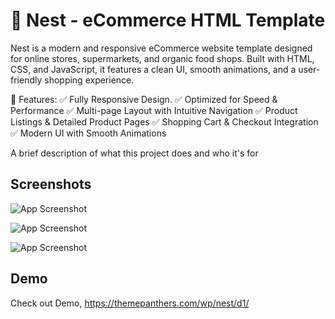 
# 🛒 Nest - eCommerce HTML Template
Nest is a modern and responsive eCommerce website template designed for online stores, supermarkets, and organic food shops. Built with HTML, CSS, and JavaScript, it features a clean UI, smooth animations, and a user-friendly shopping experience.

🚀 Features:
✅ Fully Responsive Design.
✅ Optimized for Speed & Performance
✅ Multi-page Layout with Intuitive Navigation
✅ Product Listings & Detailed Product Pages
✅ Shopping Cart & Checkout Integration
✅ Modern UI with Smooth Animations

A brief description of what this project does and who it's for


## Screenshots

![App Screenshot](https://media.licdn.com/dms/image/v2/D5622AQFWoWwrLOY9qA/feedshare-shrink_1280/B56ZWeheHwGUAk-/0/1742121346448?e=1744848000&v=beta&t=Ci65JxNAQQuPCZJb5SLIgYSq0R4r3hetYFBt_52kqNs)

![App Screenshot](https://media.licdn.com/dms/image/v2/D5622AQFwltr1yPMSAA/feedshare-shrink_1280/B56ZWeheH1GQAo-/0/1742121337924?e=1744848000&v=beta&t=SPy986urCuSV1lT4f5jcPXhZjhq0vcqjqqymr9NTluM)

![App Screenshot](https://media.licdn.com/dms/image/v2/D5622AQEdoAeT1wuR2g/feedshare-shrink_1280/B56ZWeheIpHsAk-/0/1742121344077?e=1744848000&v=beta&t=KcXzbICihzMHTP5iMtCOALGhUQu2StkHsJpGqvKhgQs)

## Demo

Check out Demo,
https://themepanthers.com/wp/nest/d1/

